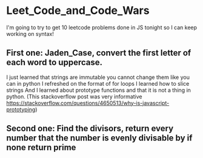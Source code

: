 # Leet_Code_and_Code_Wars

I'm going to try to get 10 leetcode problems done in JS tonight so I can keep working on syntax!

## First one: Jaden_Case, convert the first letter of each word to uppercase.

I just learned that strings are immutable you cannot change them like you can in python
I refreshed on the format of for loops
I learned how to slice strings
And I learned about prototype functions and that it is not a thing in python.
(This stackoverflow post was very informative https://stackoverflow.com/questions/4650513/why-is-javascript-prototyping)

## Second one: Find the divisors, return every number that the number is evenly divisable by if none return prime

